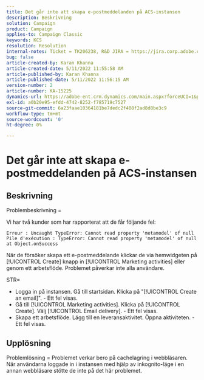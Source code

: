 ```yaml
---
title: Det går inte att skapa e-postmeddelanden på ACS-instansen
description: Beskrivning
solution: Campaign
product: Campaign
applies-to: Campaign Classic
keywords: KCS
resolution: Resolution
internal-notes: Ticket = TK206238, R&D JIRA = https://jira.corp.adobe.com/browse/CAMP-39887
bug: false
article-created-by: Karan Khanna
article-created-date: 5/11/2022 11:55:58 AM
article-published-by: Karan Khanna
article-published-date: 5/11/2022 11:56:15 AM
version-number: 2
article-number: KA-15225
dynamics-url: https://adobe-ent.crm.dynamics.com/main.aspx?forceUCI=1&pagetype=entityrecord&etn=knowledgearticle&id=61b7974e-21d1-ec11-a7b5-00224809c556
exl-id: a0b20e95-efdd-4742-8252-f785719c7527
source-git-commit: 6a23faae10364181be7dedc2f408f2ad8d8be3c9
workflow-type: tm+mt
source-wordcount: '0'
ht-degree: 0%

---
```


# Det går inte att skapa e-postmeddelanden på ACS-instansen

## Beskrivning


Problembeskrivning =

Vi har två kunder som har rapporterat att de får följande fel:

```
Erreur : Uncaught TypeError: Cannot read property 'metamodel' of null
Pile d'exécution : TypeError: Cannot read property 'metamodel' of null
at Object.onSuccess
```

När de försöker skapa ett e-postmeddelande klickar de via hemwidgeten på [!UICONTROL Create] knapp in [!UICONTROL Marketing activities] eller genom ett arbetsflöde.
Problemet påverkar inte alla användare.



STR=

- Logga in på instansen. Gå till startsidan. Klicka på &quot;[!UICONTROL Create an email]&quot;. - Ett fel visas.
- Gå till [!UICONTROL Marketing activities]. Klicka på [!UICONTROL Create]. Välj [!UICONTROL Email delivery]. - Ett fel visas.
- Skapa ett arbetsflöde. Lägg till en leveransaktivitet. Öppna aktiviteten. - Ett fel visas.



## Upplösning


Problemlösning = Problemet verkar bero på cachelagring i webbläsaren. När användarna loggade in i instansen med hjälp av inkognito-läge i en annan webbläsare stötte de inte på det här problemet.
